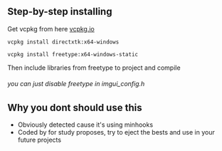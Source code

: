 
## Step-by-step installing
Get vcpkg from here [vcpkg.io](https://vcpkg.io/en/index.html "vcpkg.io")

`vcpkg install directxtk:x64-windows`

`vcpkg install freetype:x64-windows-static`

Then include libraries from freetype to project and compile
###### you can just disable freetype in imgui_config.h


## Why you dont should use this

- Obviously detected cause it's using minhooks
- Coded by for study proposes, try to eject the bests and use in your future projects
